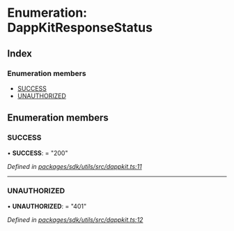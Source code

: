 # Enumeration: DappKitResponseStatus

## Index

### Enumeration members

* [SUCCESS](_packages_sdk_utils_src_dappkit_.dappkitresponsestatus.md#success)
* [UNAUTHORIZED](_packages_sdk_utils_src_dappkit_.dappkitresponsestatus.md#unauthorized)

## Enumeration members

###  SUCCESS

• **SUCCESS**: = "200"

*Defined in [packages/sdk/utils/src/dappkit.ts:11](https://github.com/celo-org/celo-monorepo/blob/master/packages/sdk/utils/src/dappkit.ts#L11)*

___

###  UNAUTHORIZED

• **UNAUTHORIZED**: = "401"

*Defined in [packages/sdk/utils/src/dappkit.ts:12](https://github.com/celo-org/celo-monorepo/blob/master/packages/sdk/utils/src/dappkit.ts#L12)*
